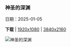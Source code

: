 ### 神圣的深渊

日期：2025-01-05

**下载**  |  [1920x1080](https://cn.bing.com/th?id=OHR.RavennaBasilica_ZH-CN1406474730_1920x1080.jpg)  |  [3840x2160](https://cn.bing.com/th?id=OHR.RavennaBasilica_ZH-CN1406474730_UHD.jpg)

![神圣的深渊](https://cn.bing.com/th?id=OHR.RavennaBasilica_ZH-CN1406474730_1920x1080.jpg "被水淹没的地下室，圣弗朗西斯大教堂，拉文纳，意大利 (© Andrea Pucci/Getty Images)")

